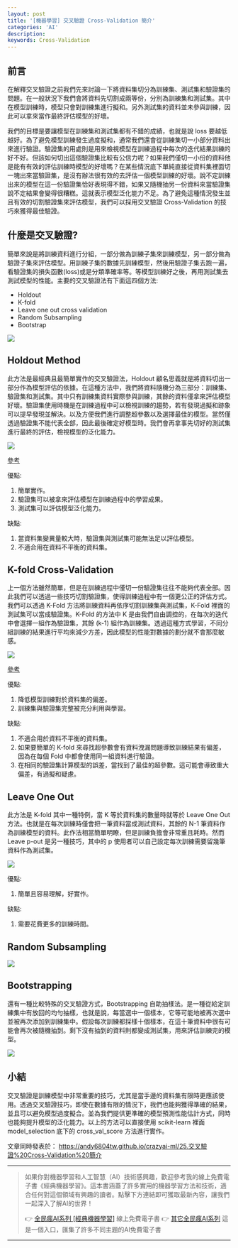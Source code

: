 ```yaml
---
layout: post
title: '[機器學習] 交叉驗證 Cross-Validation 簡介'
categories: 'AI'
description:
keywords: Cross-Validation
---
```


## 前言
在解釋交叉驗證之前我們先來討論一下將資料集切分為訓練集、測試集和驗證集的問題。在一般狀況下我們會將資料先切割成兩等份，分別為訓練集和測試集。其中在模型訓練時，模型只會對訓練集進行擬和。另外測試集的資料並未參與訓練，因此可以拿來當作最終評估模型的好壞。

我們的目標是要讓模型在訓練集和測試集都有不錯的成績，也就是說 loss 要越低越好。為了避免模型訓練發生過度擬和，通常我們還會從訓練集切一小部分資料出來進行驗證。驗證集的用處則是用來檢視模型在訓練過程中每次的迭代結果訓練的好不好。但該如何切出這個驗證集比較有公信力呢？如果我們僅切一小份的資料他是能有有效的評估訓練時模型的好壞嗎？在某些情況底下單純直接從資料集裡面切一塊出來當驗證集，是沒有辦法很有效的去評估一個模型訓練的好壞。說不定訓練出來的模型在這一份驗證集恰好表現得不錯，如果又隨機抽另一份資料來當驗證集說不定結果會變得很糟糕。這就表示模型泛化能力不足。為了避免這種情況發生並且有效的切割驗證集來評估模型，我們可以採用交叉驗證 Cross-Validation 的技巧來獲得最佳驗證。


## 什麼是交叉驗證?
簡單來說是將訓練資料進行分組，一部分做為訓練子集來訓練模型，另一部分做為驗證子集來評估模型。用訓練子集的數據先訓練模型，然後用驗證子集去跑一遍，看驗證集的損失函數(loss)或是分類準確率等。等模型訓練好之後，再用測試集去測試模型的性能。主要的交叉驗證法有下面這四個方法:

- Holdout
- K-fold
- Leave one out cross validation
- Random Subsampling
- Bootstrap

![](/images/posts/AI/2021/img1100708-1.png)

## Holdout Method
此方法是最經典且最簡單實作的交叉驗證法，Holdout 顧名思義就是將資料切出一部分作為模型評估的依據。在這種方法中，我們將資料隨機分為三部分：訓練集、驗證集和測試集。其中只有訓練集資料實際參與訓練，其餘的資料僅拿來評估模型好壞。驗證集使用時機是在訓練過程中可以檢視訓練的趨勢，若有發現過擬和跡象可以提早發現並解決。以及方便我們進行調整超參數以及選擇最佳的模型。當然僅透過驗證集不能代表全部，因此最後確定好模型時。我們會再拿事先切好的測試集進行最終的評估，檢視模型的泛化能力。

![](/images/posts/AI/2021/img1100708-2.png)

[參考](https://www.datavedas.com/holdout-cross-validation/)

優點:
1. 簡單實作。
2. 驗證集可以被拿來評估模型在訓練過程中的學習成果。
3. 測試集可以評估模型泛化能力。

缺點:
1. 當資料集變異量較大時，驗證集與測試集可能無法足以評估模型。
2. 不適合用在資料不平衡的資料集。

## K-fold Cross-Validation
上一個方法雖然簡單，但是在訓練過程中僅切一份驗證集往往不能夠代表全部。因此我們可以透過一些技巧切割驗證集，使得訓練過程中有一個更公正的評估方式。我們可以透過 K-Fold 方法將訓練資料再依序切割訓練集與測試集，K-Fold 裡面的測試集可以當成驗證集。K-Fold 的方法中 K 是由我們自由調控的，在每次的迭代中會選擇一組作為驗證集，其餘 (k-1) 組作為訓練集。透過這種方式學習，不同分組訓練的結果進行平均來減少方差，因此模型的性能對數據的劃分就不會那麼敏感。

![](/images/posts/AI/2021/img1100708-3.png)

[參考](https://www.datavedas.com/k-fold-cross-validation/)

優點:
1. 降低模型訓練對於資料集的偏差。
2. 訓練集與驗證集完整被充分利用與學習。

缺點:
1. 不適合用於資料不平衡的資料集。
2. 如果要簡單的 K-fold 來尋找超參數會有資料洩漏問題導致訓練結果有偏差，因為在每個 Fold 中都會使用同一組資料進行驗證。
3. 在相同的驗證集計算模型的誤差，當找到了最佳的超參數。這可能會導致重大偏差，有過擬和疑慮。

## Leave One Out
此方法是 K-fold 其中一種特例，當 K 等於資料集的數量時就等於 Leave One Out 方法。也就是在每次訓練時僅會把一筆資料當成測試資料，其餘的 N-1 筆資料作為訓練模型的資料。此作法相當簡單明瞭，但是訓練負擔會非常重且耗時。然而 Leave p-out 是另一種技巧，其中的 p 使用者可以自己設定每次訓練需要留幾筆資料作為測試集。

![](/images/posts/AI/2021/img1100708-4.png)

優點:
1. 簡單且容易理解，好實作。

缺點:
1. 需要花費更多的訓練時間。

## Random Subsampling


![](/images/posts/AI/2021/img1100708-5.png)

## Bootstrapping
還有一種比較特殊的交叉驗證方式，Bootstrapping 自助抽樣法。是一種從給定訓練集中有放回的均勻抽樣，也就是說，每當選中一個樣本，它等可能地被再次選中並被再次添加到訓練集中。假設每次訓練都採樣十個樣本，在這十筆資料中很有可能會再次被隨機抽到。剩下沒有抽到的資料則都變成測試集，用來評估訓練完的模型。

![](/images/posts/AI/2021/img1100708-6.png)


## 小結
交叉驗證是訓練模型中非常重要的技巧，尤其是當手邊的資料集有限時更應該使用。透過交叉驗證技巧，即使在數據有限的情況下，我們也能夠獲得準確的結果，並且可以避免模型過度擬合。並為我們提供更準確的模型預測性能估計方式，同時也能夠提升模型的泛化能力。以上的方法可以直接使用 scikit-learn 裡面 model_selection 底下的 cross_val_score 方法進行實作。

文章同時發表於： https://andy6804tw.github.io/crazyai-ml/25.交叉驗證%20Cross-Validation%20簡介

---
> 如果你對機器學習和人工智慧（AI）技術感興趣，歡迎參考我的線上免費電子書《經典機器學習》。這本書涵蓋了許多實用的機器學習方法和技術，適合任何對這個領域有興趣的讀者。點擊下方連結即可獲取最新內容，讓我們一起深入了解AI的世界！
>
> 👉 [全民瘋AI系列 [經典機器學習]](https://andy6804tw.github.io/crazyai-ml) 線上免費電子書
> 👉 [其它全民瘋AI系列](https://andy6804tw.github.io/wiki) 這是一個入口，匯集了許多不同主題的AI免費電子書

---